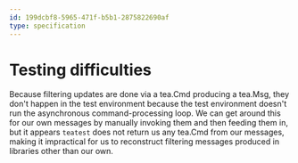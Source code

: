 ```yaml
---
id: 199dcbf8-5965-471f-b5b1-2875822690af
type: specification
---
```


# Testing difficulties

Because filtering updates are done via a tea.Cmd producing a tea.Msg, they don't happen in the test environment because the test environment doesn't run the asynchronous command-processing loop. We can get around this for our own messages by manually invoking them and then feeding them in, but it appears `teatest` does not return us any tea.Cmd from our messages, making it impractical for us to reconstruct filtering messages produced in libraries other than our own.
